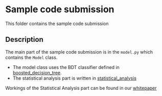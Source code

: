 # Sample code submission
This folder contains the sample code submission
## Description
The main part of the sample code submission is in the `model.py` which contains the `Model` class. 
* The model class uses the BDT classifier defined in [boosted_decision_tree](/sample_code_submission/boosted_decision_tree.py). 
* The statistical analysis part is written in [statistical_analysis](/sample_code_submission/statistical_analysis.py) 

Workings of the Statistical Analysis part can be found in our [whitepaper](https://example.com/whitepaper)